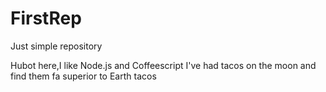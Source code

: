 # FirstRep
Just simple repository

Hubot here,I like Node.js and Coffeescript
I've had tacos on the moon and find them fa superior to Earth tacos
